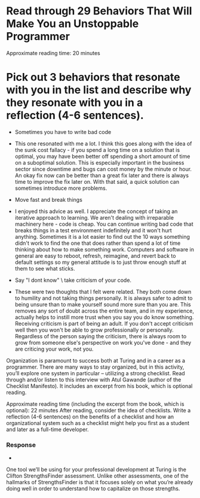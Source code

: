 # Read through 29 Behaviors That Will Make You an Unstoppable Programmer

Approximate reading time: 20 minutes
# Pick out 3 behaviors that resonate with you in the list and describe why they resonate with you in a reflection (4-6 sentences).

* Sometimes you have to write bad code
-  This one resonated with me a lot.  I think this goes along with the idea of the sunk cost fallacy - if you spend a long time on a solution that is optimal, you may have been better off spending a short amount of time on a suboptimal solution.  This is especially important in the business sector since downtime and bugs can cost money by the minute or hour.  An okay fix now can be better than a great fix later and there is always time to improve the fix later on. With that said, a quick solution can sometimes introduce more problems.

* Move fast and break things
- I enjoyed this advice as well.  I appreciate the concept of taking an iterative approach to learning.  We aren't dealing with irreparable machinery here - code is cheap. You can continue writing bad code that breaks things in a test environment indefinitely and it won't hurt anything.  Sometimes it is a lot easier to find out the 10 ways something didn't work to find the one that does rather than spend a lot of time thinking about how to make something work.  Computers and software in general are easy to reboot, refresh, reimagine, and revert back to default settings so my general attitude is to just throw enough stuff at them to see what sticks.

* Say "I dont know" \ take criticism of your code.
- These were two thoughts that I felt were related.  They both come down to humility and not taking things personally.  It is always safer to admit to being unsure than to make yourself sound more sure than you are.  This removes any sort of doubt across the entire team, and in my experience, actually helps to instill more trust when you say you do know something.  Receiving criticism is part of being an adult.  If you don't accept criticism well then you won't be able to grow professionally or personally.  Regardless of the person saying the criticism, there is always room to grow from someone else's perspective on work you've done - and they are criticing your work, not you.


Organization is paramount to success both at Turing and in a career as a programmer. There are many ways to stay organized, but in this activity, you’ll explore one system in particular – utilizing a strong checklist. Read through and/or listen to this interview with Atul Gawande (author of the Checklist Manifesto). It includes an excerpt from his book, which is optional reading.

Approximate reading time (including the excerpt from the book, which is optional): 22 minutes
After reading, consider the idea of checklists. Write a reflection (4-6 sentences) on the benefits of a checklist and how an organizational system such as a checklist might help you first as a student and later as a full-time developer.

### Response
*

One tool we’ll be using for your professional development at Turing is the Clifton StrengthsFinder assessment. Unlike other assessments, one of the hallmarks of StrengthsFinder is that it focuses solely on what you’re already doing well in order to understand how to capitalize on those strengths.
